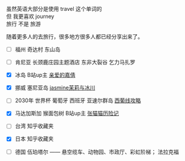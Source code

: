 虽然英语大部分是使用 travel 这个单词的  
但 我更喜欢 journey  
旅行 不是 旅游  

随着更多人的去旅行，很多地方很多人都已经分享出来了。
- [ ] 福州 奇达村 东山岛
- [ ] 肯尼亚 长颈鹿庄园主题酒店   东非大裂谷 乞力马扎罗
- [x] 冰岛  B站up主 [亲爱的嘉倩](https://space.bilibili.com/388362147)  
- [x] 挪威 塞尼亚岛 [jasmine茉莉与冰川](https://www.bilibili.com/video/BV1um4y1m7Yq/)
- [ ] 2030年 世界杯 葡萄牙 西班牙 亚速尔群岛 [西葡线攻略](http://www.mafengwo.cn/gonglve/ziyouxing/14268.html)
- [x] 马达加斯加 猴面包树 B站up主 [张猫猫历险记](https://www.bilibili.com/video/BV1MX4y1o7uy)
- [ ] 台湾  知乎收藏夹
- [x] 日本  知乎收藏夹  
- [ ] 德国  伍珀塔尔 —— 悬空缆车、动物园、市政厅、彩虹阶梯； 法拉克福

